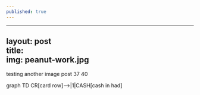 ```yaml
---
published: true
---
```

---  
layout: post  
title:  
img: peanut-work.jpg
---


testing another image post
37
40
<div class="mermaid">

graph TD
CR[card row]-->|1|CASH[cash in had]

</div>